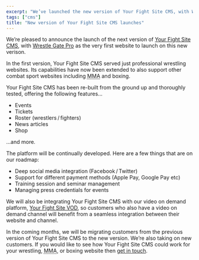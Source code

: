 ```yaml
---
excerpt: "We’ve launched the new version of Your Fight Site CMS, with Wrestle Gate Pro as the first website."
tags: ["cms"]
title: "New version of Your Fight Site CMS launches"
---
```

We’re pleased to announce the launch of the next version of [Your Fight Site CMS][1],
with [Wrestle Gate Pro][2] as the very first website to launch on this new verison.

In the first version, Your Fight Site CMS served just professional wrestling
websites. Its capabilities have now been extended to also support other combat
sport websites including <abbr class="initialism" title="Mixed Martials Arts">MMA</abbr>
and boxing.

Your Fight Site CMS has been re-built from the ground up and thoroughly tested,
offering the following features…

* Events
* Tickets
* Roster (wrestlers&thinsp;/&thinsp;fighters)
* News articles
* Shop

…and more.

The platform will be continually developed. Here are a few things that are on
our roadmap:

* Deep social media integration (Facebook&thinsp;/&thinsp;Twitter)
* Support for different payment methods (Apple Pay, Google Pay etc)
* Training session and seminar management
* Managing press credentials for events

We will also be integrating Your Fight Site CMS with our video on demand platform,
[Your Fight Site VOD][3], so customers who also have a video on demand channel
will benefit from a seamless integration between their website and channel.

In the coming months, we will be migrating customers from the previous version
of Your Fight Site CMS to the new version. We’re also taking on new customers.
If you would like to see how Your Fight Site CMS could work for your wrestling,
<abbr class="initialism" title="Mixed Martials Arts">MMA</abbr>, or boxing website
then <a data-toggle="modal" data-services="web-design" href="#quote">get in touch</a>.

[1]: https://cms.yourfightsite.com
[2]: https://www.wrestlegatepro.com
[3]: https://vod.yourfightsite.com
[4]: /contact

